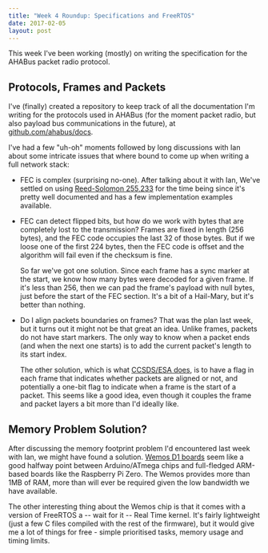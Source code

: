 ```yaml
---
title: "Week 4 Roundup: Specifications and FreeRTOS"
date: 2017-02-05
layout: post
---
```


This week I've been working (mostly) on writing the specification for the
AHABus packet radio protocol.

## Protocols, Frames and Packets

I've (finally) created a repository to keep track of all the documentation I'm
writing for the protocols used in AHABus (for the moment packet radio, but also
payload bus communications in the future), at [github.com/ahabus/docs][1].

I've had a few "uh-oh" moments followed by long discussions with Ian about some
intricate issues that where bound to come up when writing a full network stack:

* FEC is complex (surprising no-one). After talking about it with Ian, We've
settled on using [Reed-Solomon 255,233][2] for the time being since it's
pretty well documented and has a few implementation examples available.

* FEC can detect flipped bits, but how do we work with bytes that are
completely lost to the transmission? Frames are fixed in length (256 bytes),
and the FEC code occupies the last 32 of those bytes. But if we loose one of
the first 224 bytes, then the FEC code is offset and the algorithm will fail
even if the checksum is fine.
    
    So far we've got one solution. Since each frame has a sync marker at the
start, we know how many bytes were decoded for a given frame. If it's less
than 256, then we can pad the frame's payload with null bytes, just before
the start of the FEC section. It's a bit of a Hail-Mary, but it's better
than nothing.

* Do I align packets boundaries on frames? That was the plan last week, but it
turns out it might not be that great an idea. Unlike frames, packets do not
have start markers. The only way to know when a packet ends (and when the next
one starts) is to add the current packet's length to its start index.
    
    The other solution, which is what [CCSDS/ESA does][4], is to have a flag in
each frame that indicates whether packets are aligned or not, and potentially a
one-bit flag to indicate when a frame is the start of a packet. This seems like
a good idea, even though it couples the frame and packet layers a bit more than
I'd ideally like.

## Memory Problem Solution?

After discussing the memory footprint problem I'd encountered last week with
Ian, we might have found a solution. [Wemos D1 boards][5] seem like a good
halfway point between Arduino/ATmega chips and full-fledged ARM-based boards
like the Raspberry Pi Zero. The Wemos provides more than 1MB of RAM, more than
will ever be required given the low bandwidth we have available.

The other interesting thing about the Wemos chip is that it comes with a version
of FreeRTOS a -- wait for it -- Real Time kernel. It's fairly lightweight (just
a few C files compiled with the rest of the firmware), but it would give me
a lot of things for free - simple prioritised tasks, memory usage and timing
limits.

 [1]: https://github.com/ahabus/docs
 [2]: https://ukhas.org.uk/code:rs8encode
 [3]: /2017/week3-roundup/
 [4]: http://microelectronics.esa.int/vhdl/pss/PSS-04-106.pdf
 [5]: https://www.wemos.cc/product/d1-mini.html